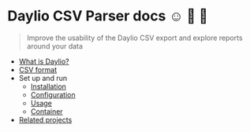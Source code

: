 # Daylio CSV Parser docs ☺️ 📆 🐍
> Improve the usability of the Daylio CSV export and explore reports around your data

- [What is Daylio?](what-is-daylio.md)
- [CSV format](csv-format.md)
- Set up and run
    - [Installation](installation.md)
    - [Configuration](configuration.md)
    - [Usage](usage.md)
    - [Container](container.md)
- [Related projects](related-projects.md)
